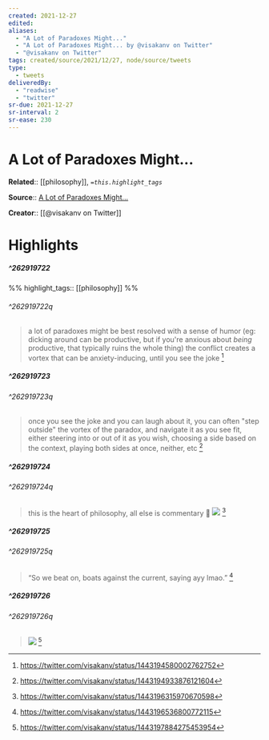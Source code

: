 ```yaml
---
created: 2021-12-27
edited:
aliases:
  - "A Lot of Paradoxes Might..."
  - "A Lot of Paradoxes Might... by @visakanv on Twitter"
  - "@visakanv on Twitter"
tags: created/source/2021/12/27, node/source/tweets
type: 
  - tweets
deliveredBy: 
  - "readwise"
  - "twitter"
sr-due: 2021-12-27
sr-interval: 2
sr-ease: 230
---
```

# A Lot of Paradoxes Might...

**Related**:: [[philosophy]], 
*`=this.highlight_tags`*

**Source**:: [A Lot of Paradoxes Might...](https://twitter.com/visakanv/status/1443194580002762752)

**Creator**:: [[@visakanv on Twitter]]

# Highlights
##### ^262919722

  
%%
highlight_tags:: [[philosophy]]
%%

###### ^262919722q

> a lot of paradoxes might be best resolved with a sense of humor 
> (eg: dicking around can be productive, but if you're anxious about *being* productive, that typically ruins the whole thing)
> the conflict creates a vortex that can be anxiety-inducing, until you see the joke 
  [^262919722]

[^262919722]: https://twitter.com/visakanv/status/1443194580002762752

##### ^262919723

  


###### ^262919723q

> once you see the joke and you can laugh about it, you can often "step outside" the vortex of the paradox, and navigate it as you see fit, either steering into or out of it as you wish, choosing a side based on the context, playing both sides at once, neither, etc 
  [^262919723]

[^262919723]: https://twitter.com/visakanv/status/1443194933876121604

##### ^262919724

  


###### ^262919724q

> this is the heart of philosophy, all else is commentary 🧐 
> ![](https://pbs.twimg.com/media/FAdDO5MVkAA37do.jpg) 
  [^262919724]

[^262919724]: https://twitter.com/visakanv/status/1443196315970670598

##### ^262919725

  


###### ^262919725q

> “So we beat on, boats against the current, saying ayy lmao.” 
  [^262919725]

[^262919725]: https://twitter.com/visakanv/status/1443196536800772115

##### ^262919726

  


###### ^262919726q

> ![](https://pbs.twimg.com/media/FAdEgglVkAUpfBk.jpg) 
  [^262919726]

[^262919726]: https://twitter.com/visakanv/status/1443197884275453954

